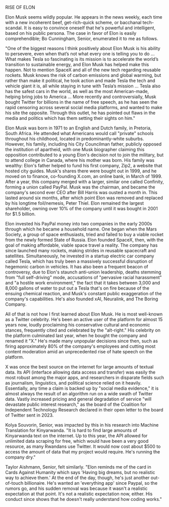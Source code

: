 RISE OF ELON

Elon Musk seems wildly popular. He appears in the news weekly, each time with a new incoherent beef, get-rich-quick scheme,
or bacchanal tech-scandal. It is easy to convince oneself that he's powerful and intelligent, based on his public persona.
The case in favor of Elon is easily comprehendible; Bo Cunningham, Senior, enumerated it to me as follows.

"One of the biggest reasons I think positively about Elon Musk is his ability to persevere, even when that’s not what every
one is telling you to do ... What makes Tesla so fascinating is its mission is to accelerate the world’s transition to 
sustainable energy, and Elon Musk has helped make this happen. Not to mention SpaceX and all of the new tech regarding 
reusable rockets. Musk knows the risk of carbon emissions and global warming, but rather than make it political, he took 
action and made Tesla the tech and vehicle giant it is, all while staying in tune with Tesla’s mission ... Tesla also has 
the safest cars in the world, as well as the most American-made, helping bring jobs to America ... More recently and 
controversially, Musk bought Twitter for billions in the name of free speech, as he has seen the rapid censoring across 
several social media platforms, and wanted to make his site the opposite. Through this outlet, he has pointed out flaws in
the media and politics which has them setting their sights on him."

Elon Musk was born in 1971 to an English and Dutch family, in Pretoria, South Africa. He attended what Americans would call
"private" schools throughout his childhood, located in predominantly-white suburbs. However, his family, including his City
Councilman father, publicly opposed the institution of apartheid, with one Musk biographer claiming this opposition 
contributed to a young Elon's decision not to join the military, but to attend college in Canada, where his mother was 
born. His family was wealthy: Elon's father helped to fund his first company, Zip2, a website that hosted city guides. 
Musk's shares there were bought out in 1999, and he moved on to finance, co-founding X.com, an online bank, in March of 
1999. After a year, this company merged with a larger, similar one called Confinity, forming a union called PayPal. Musk 
was the chairman, and became the company's second ever CEO after Bill Harris was ousted a month in. This lasted around six
months, after which point Elon was removed and replaced by his longtime foil/nemesis, Peter Thiel. Elon remained the 
largest shareholder, owning over 10% of the company until it was bought in 2001 for $1.5 billion. 

Elon invested his PayPal money into two companies in the early 2000s through which he became a household name. One began 
when the Mars Society, a group of space enthusiasts, tried and failed to buy a viable rocket from the newly formed State of
Russia. Elon founded SpaceX, then, with the goal of making affordable, viable space travel a reality. The company has since
launched many rockets, making strides in reusable spacecraft and satellites. Simultaneously, he invested in a startup 
electric car company called Tesla, which has truly been a massively successful disruption of hegemonic carbon in vehicles.
It has also been a frequent beacon of controversy, due to Elon's staunch anti-union leadership, deaths stemming from "full
self-driving" mode, accusations of "pervasive racial harassment" and "a hostile work environment," the fact that it takes 
between 3,000 and 8,000 gallons of water to put out a Tesla that's on fire because of the ensuing chemical reaction, and 
Musk's constant public exaggeration of the company's capabilities. He's also founded xAI, Neuralink, and The Boring Company.

All of that is not how I first learned about Elon Musk. He is most well-known as a Twitter celebrity. He's been an active
user of the platform for almost 15 years now, loudly proclaiming his conservative cultural and economic stances, frequently
cited and celebrated by the "alt-right." His celebrity on the platform culminated last year, when he bought the company and
renamed it "X." He's made many unpopular decisions since then, such as firing approximately 80% of the company's employees
and cutting most content moderation amid an unprecedented rise of hate speech on the platform. 

X was once the best source on the internet for large amounts of textual data. Its API (interface allowing data access and 
transfer) was easily the most robust among the major apps, and researchers in disparate fields such as journalism, 
linguistics, and political science relied on it heavily. Essentially, any time a claim is backed up by "social media 
evidence," it is almost always the result of an algorithm run on a wide swath of Twitter data. Vastly increased pricing and
general degradation of service "will devastate public interest research," as the board of the Coalition for Independent 
Technology Research declared in their open letter to the board of Twitter sent in 2023. 

Kolya Souvorin, Senior, was impacted by this in his research into Machine Translation for Kinyarwanda. "It is hard to find 
large amounts of Kinyarwanda text on the internet. Up to this year, the API allowed for unlimited data scraping for free, 
which would have been a very good resource, as many Rwandans use Twitter. It would now cost about $500 to access the amount
of data that my project would require. He's running the company dry."

Taylor Aishmann, Senior, felt similarly. "Elon reminds me of the card in Cards Against Humanity which says 'Having big 
dreams, but no realistic way to achieve them.' At the end of the day, though, he's just another out-of-touch billionaire.
He's wanted an 'everything app' since Paypal, so the rumors go, and his sudden removal was because it wasn't a realistic 
expectation at that point. It's not a realistic expectation now, either. His conduct since shows that he doesn't really 
understand how coding works."
